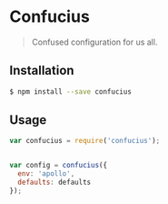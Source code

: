 # Confucius

> Confused configuration for us all.


## Installation

```bash
$ npm install --save confucius
```

## Usage

```js
var confucius = require('confucius');


var config = confucius({
  env: 'apollo',
  defaults: defaults
});
```

